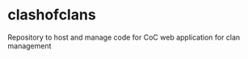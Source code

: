 clashofclans
============

Repository to host and manage code for CoC web application for clan management
